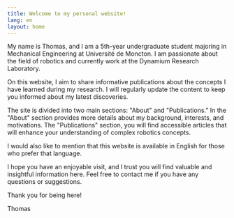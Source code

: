 ```yaml
---
title: Welcome to my personal website!
lang: en
layout: home
---
```


My name is Thomas, and I am a 5th-year undergraduate student majoring in Mechanical Engineering at Université de Moncton. I am passionate about the field of robotics and currently work at the Dynamium Research Laboratory.

On this website, I aim to share informative publications about the concepts I have learned during my research. I will regularly update the content to keep you informed about my latest discoveries.

The site is divided into two main sections: "About" and "Publications." In the "About" section provides more details about my background, interests, and motivations. The "Publications" section, you will find accessible articles that will enhance your understanding of complex robotics concepts.

I would also like to mention that this website is available in English for those who prefer that language.

I hope you have an enjoyable visit, and I trust you will find valuable and insightful information here. Feel free to contact me if you have any questions or suggestions.

Thank you for being here!

Thomas